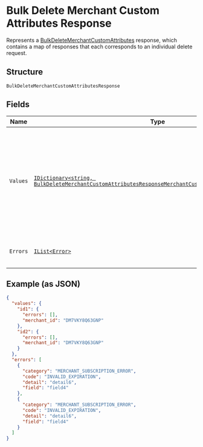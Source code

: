 
# Bulk Delete Merchant Custom Attributes Response

Represents a [BulkDeleteMerchantCustomAttributes](../../doc/api/merchant-custom-attributes.md#bulk-delete-merchant-custom-attributes) response,
which contains a map of responses that each corresponds to an individual delete request.

## Structure

`BulkDeleteMerchantCustomAttributesResponse`

## Fields

| Name | Type | Tags | Description |
|  --- | --- | --- | --- |
| `Values` | [`IDictionary<string, BulkDeleteMerchantCustomAttributesResponseMerchantCustomAttributeDeleteResponse>`](../../doc/models/bulk-delete-merchant-custom-attributes-response-merchant-custom-attribute-delete-response.md) | Required | A map of responses that correspond to individual delete requests. Each response has the<br>same key as the corresponding request. |
| `Errors` | [`IList<Error>`](../../doc/models/error.md) | Optional | Any errors that occurred during the request. |

## Example (as JSON)

```json
{
  "values": {
    "id1": {
      "errors": [],
      "merchant_id": "DM7VKY8Q63GNP"
    },
    "id2": {
      "errors": [],
      "merchant_id": "DM7VKY8Q63GNP"
    }
  },
  "errors": [
    {
      "category": "MERCHANT_SUBSCRIPTION_ERROR",
      "code": "INVALID_EXPIRATION",
      "detail": "detail6",
      "field": "field4"
    },
    {
      "category": "MERCHANT_SUBSCRIPTION_ERROR",
      "code": "INVALID_EXPIRATION",
      "detail": "detail6",
      "field": "field4"
    }
  ]
}
```

